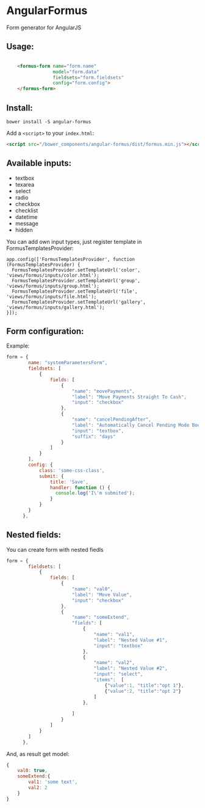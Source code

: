 AngularFormus
=============
Form generator for AngularJS

Usage:
----
```html

    <formus-form name="form.name"
                 model="form.data"
                 fieldsets="form.fieldsets"
                 config="form.config">
    </formus-form>
```
Install:
-------
```
bower install -S angular-formus

```

Add a `<script>` to your `index.html`:

```html
<script src="/bower_components/angular-formus/dist/formus.min.js"></script>
```

Available inputs:
----------------
- textbox
- texarea
- select
- radio
- checkbox
- checklist
- datetime
- message
- hidden

You can add own input types, just register template in FormusTemplatesProvider:
```
app.config(['FormusTemplatesProvider', function (FormusTemplatesProvider) {
  FormusTemplatesProvider.setTemplateUrl('color', 'views/formus/inputs/color.html');
  FormusTemplatesProvider.setTemplateUrl('group', 'views/formus/inputs/group.html');
  FormusTemplatesProvider.setTemplateUrl('file', 'views/formus/inputs/file.html');
  FormusTemplatesProvider.setTemplateUrl('gallery', 'views/formus/inputs/gallery.html');
}]);
```

Form configuration:
------------------
Example:
```js
form = {
        name: "systemParametersForm",
        fieldsets: [
            {
                fields: [
                    {
                        "name": "movePayments",
                        "label": "Move Payments Straight To Cash",
                        "input": "checkbox"
                    },
                    {
                        "name": "cancelPendingAfter",
                        "label": "Automatically Cancel Pending Mode Bookings after",
                        "input": "textbox",
                        "suffix": "days"
                    }
                ]
            }
        ],
        config: {
            class: 'some-css-class',
            submit: {
                title: 'Save',
                handler: function () {
                  console.log('I\'m submited');
                }
            }
        }
      },
```
Nested fields:
-------------
You can create form with nested fiedls
```js
form = {
        fieldsets: [
            {
                fields: [
                    {
                        "name": "val0",
                        "label": "Move Value",
                        "input": "checkbox"
                    },
                    {
                        "name": "someExtend",
                        "fields": [
                            {
                                "name": "val1",
                                "label": "Nested Value #1",
                                "input": "textbox"
                            },
                            {
                                "name": "val2",
                                "label": "Nested Value #2",
                                "input": "select",
                                "items":  [
                                    {"value":1, "title":"opt 1"},
                                    {"value":2, "title":"opt 2"}
                                ]
                            },
                        
                        ]
                    }
                ]
            }
        ]
      },
```
And, as result get model:
```js
{
    val0: true,
    someExtend:{
        val1: 'some text',
        val2: 2
    }
}

```


